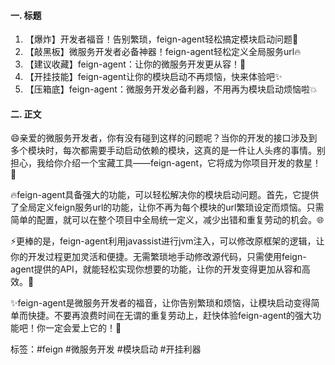 #### 一. 标题
1. 【爆炸】开发者福音！告别繁琐，feign-agent轻松搞定模块启动问题🚀
2. 【敲黑板】微服务开发者必备神器！feign-agent轻松定义全局服务url🔥
3. 【建议收藏】feign-agent：让你的微服务开发更从容！💪
4. 【开挂技能】feign-agent让你的模块启动不再烦恼，快来体验吧✨
5. 【压箱底】feign-agent：微服务开发必备利器，不用再为模块启动烦恼啦💥
#### 二. 正文
😄亲爱的微服务开发者，你有没有碰到这样的问题呢？当你的开发的接口涉及到多个模块时，每次都需要手动启动依赖的模块，这真的是一件让人头疼的事情。别担心，我给你介绍一个宝藏工具——feign-agent，它将成为你项目开发的救星！🌟

🔥feign-agent具备强大的功能，可以轻松解决你的模块启动问题。首先，它提供了全局定义feign服务url的功能，让你不再为每个模块的url繁琐设定而烦恼。只需简单的配置，就可以在整个项目中全局统一定义，减少出错和重复劳动的机会。🌐

⚡️更棒的是，feign-agent利用javassist进行jvm注入，可以修改原框架的逻辑，让你的开发过程更加灵活和便捷。无需繁琐地手动修改源代码，只需使用feign-agent提供的API，就能轻松实现你想要的功能，让你的开发变得更加从容和高效。💪

✨feign-agent是微服务开发者的福音，让你告别繁琐和烦恼，让模块启动变得简单而快捷。不要再浪费时间在无谓的重复劳动上，赶快体验feign-agent的强大功能吧！你一定会爱上它的！🚀

标签：#feign #微服务开发 #模块启动 #开挂利器